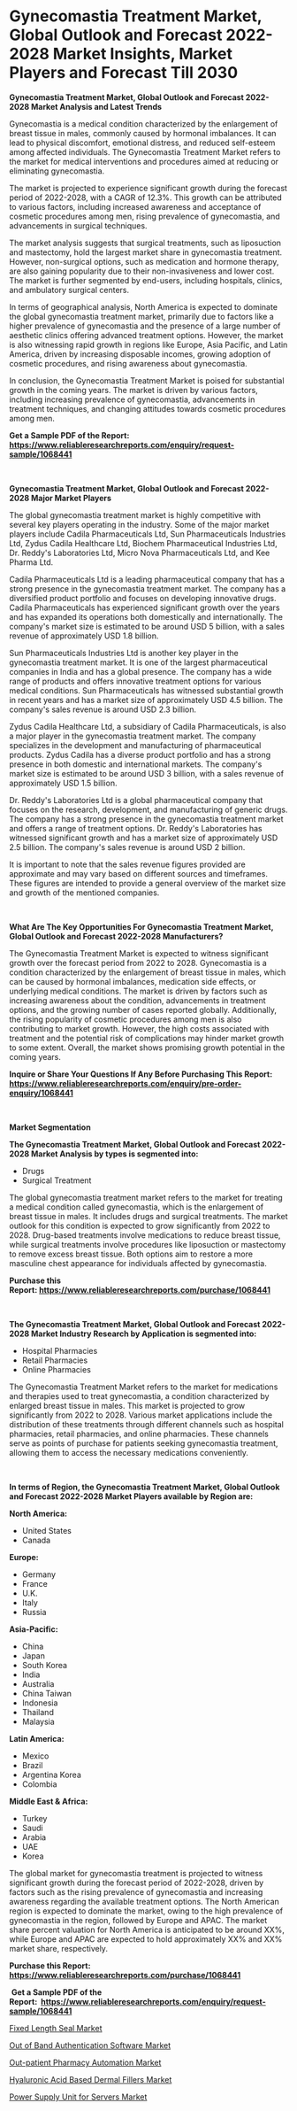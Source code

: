 <p><h1>Gynecomastia Treatment Market, Global Outlook and Forecast 2022-2028 Market Insights, Market Players and Forecast Till 2030</h1></p><p><strong>Gynecomastia Treatment Market, Global Outlook and Forecast 2022-2028 Market Analysis and Latest Trends</strong></p>
<p><p>Gynecomastia is a medical condition characterized by the enlargement of breast tissue in males, commonly caused by hormonal imbalances. It can lead to physical discomfort, emotional distress, and reduced self-esteem among affected individuals. The Gynecomastia Treatment Market refers to the market for medical interventions and procedures aimed at reducing or eliminating gynecomastia.</p><p>The market is projected to experience significant growth during the forecast period of 2022-2028, with a CAGR of 12.3%. This growth can be attributed to various factors, including increased awareness and acceptance of cosmetic procedures among men, rising prevalence of gynecomastia, and advancements in surgical techniques.</p><p>The market analysis suggests that surgical treatments, such as liposuction and mastectomy, hold the largest market share in gynecomastia treatment. However, non-surgical options, such as medication and hormone therapy, are also gaining popularity due to their non-invasiveness and lower cost. The market is further segmented by end-users, including hospitals, clinics, and ambulatory surgical centers.</p><p>In terms of geographical analysis, North America is expected to dominate the global gynecomastia treatment market, primarily due to factors like a higher prevalence of gynecomastia and the presence of a large number of aesthetic clinics offering advanced treatment options. However, the market is also witnessing rapid growth in regions like Europe, Asia Pacific, and Latin America, driven by increasing disposable incomes, growing adoption of cosmetic procedures, and rising awareness about gynecomastia.</p><p>In conclusion, the Gynecomastia Treatment Market is poised for substantial growth in the coming years. The market is driven by various factors, including increasing prevalence of gynecomastia, advancements in treatment techniques, and changing attitudes towards cosmetic procedures among men.</p></p>
<p><strong>Get a Sample PDF of the Report:&nbsp; <a href="https://www.reliableresearchreports.com/enquiry/request-sample/1068441">https://www.reliableresearchreports.com/enquiry/request-sample/1068441</a></strong></p>
<p>&nbsp;</p>
<p><strong>Gynecomastia Treatment Market, Global Outlook and Forecast 2022-2028 Major Market Players</strong></p>
<p><p>The global gynecomastia treatment market is highly competitive with several key players operating in the industry. Some of the major market players include Cadila Pharmaceuticals Ltd, Sun Pharmaceuticals Industries Ltd, Zydus Cadila Healthcare Ltd, Biochem Pharmaceutical Industries Ltd, Dr. Reddy's Laboratories Ltd, Micro Nova Pharmaceuticals Ltd, and Kee Pharma Ltd.</p><p>Cadila Pharmaceuticals Ltd is a leading pharmaceutical company that has a strong presence in the gynecomastia treatment market. The company has a diversified product portfolio and focuses on developing innovative drugs. Cadila Pharmaceuticals has experienced significant growth over the years and has expanded its operations both domestically and internationally. The company's market size is estimated to be around USD 5 billion, with a sales revenue of approximately USD 1.8 billion.</p><p>Sun Pharmaceuticals Industries Ltd is another key player in the gynecomastia treatment market. It is one of the largest pharmaceutical companies in India and has a global presence. The company has a wide range of products and offers innovative treatment options for various medical conditions. Sun Pharmaceuticals has witnessed substantial growth in recent years and has a market size of approximately USD 4.5 billion. The company's sales revenue is around USD 2.3 billion.</p><p>Zydus Cadila Healthcare Ltd, a subsidiary of Cadila Pharmaceuticals, is also a major player in the gynecomastia treatment market. The company specializes in the development and manufacturing of pharmaceutical products. Zydus Cadila has a diverse product portfolio and has a strong presence in both domestic and international markets. The company's market size is estimated to be around USD 3 billion, with a sales revenue of approximately USD 1.5 billion.</p><p>Dr. Reddy's Laboratories Ltd is a global pharmaceutical company that focuses on the research, development, and manufacturing of generic drugs. The company has a strong presence in the gynecomastia treatment market and offers a range of treatment options. Dr. Reddy's Laboratories has witnessed significant growth and has a market size of approximately USD 2.5 billion. The company's sales revenue is around USD 2 billion.</p><p>It is important to note that the sales revenue figures provided are approximate and may vary based on different sources and timeframes. These figures are intended to provide a general overview of the market size and growth of the mentioned companies.</p></p>
<p>&nbsp;</p>
<p><strong>What Are The Key Opportunities For Gynecomastia Treatment Market, Global Outlook and Forecast 2022-2028 Manufacturers?</strong></p>
<p><p>The Gynecomastia Treatment Market is expected to witness significant growth over the forecast period from 2022 to 2028. Gynecomastia is a condition characterized by the enlargement of breast tissue in males, which can be caused by hormonal imbalances, medication side effects, or underlying medical conditions. The market is driven by factors such as increasing awareness about the condition, advancements in treatment options, and the growing number of cases reported globally. Additionally, the rising popularity of cosmetic procedures among men is also contributing to market growth. However, the high costs associated with treatment and the potential risk of complications may hinder market growth to some extent. Overall, the market shows promising growth potential in the coming years.</p></p>
<p><strong>Inquire or Share Your Questions If Any Before Purchasing This Report: <a href="https://www.reliableresearchreports.com/enquiry/pre-order-enquiry/1068441">https://www.reliableresearchreports.com/enquiry/pre-order-enquiry/1068441</a></strong></p>
<p>&nbsp;</p>
<p><strong>Market Segmentation</strong></p>
<p><strong>The Gynecomastia Treatment Market, Global Outlook and Forecast 2022-2028 Market Analysis by types is segmented into:</strong></p>
<p><ul><li>Drugs</li><li>Surgical Treatment</li></ul></p>
<p><p>The global gynecomastia treatment market refers to the market for treating a medical condition called gynecomastia, which is the enlargement of breast tissue in males. It includes drugs and surgical treatments. The market outlook for this condition is expected to grow significantly from 2022 to 2028. Drug-based treatments involve medications to reduce breast tissue, while surgical treatments involve procedures like liposuction or mastectomy to remove excess breast tissue. Both options aim to restore a more masculine chest appearance for individuals affected by gynecomastia.</p></p>
<p><strong>Purchase this Report:&nbsp;<a href="https://www.reliableresearchreports.com/purchase/1068441">https://www.reliableresearchreports.com/purchase/1068441</a></strong></p>
<p>&nbsp;</p>
<p><strong>The Gynecomastia Treatment Market, Global Outlook and Forecast 2022-2028 Market Industry Research by Application is segmented into:</strong></p>
<p><ul><li>Hospital Pharmacies</li><li>Retail Pharmacies</li><li>Online Pharmacies</li></ul></p>
<p><p>The Gynecomastia Treatment Market refers to the market for medications and therapies used to treat gynecomastia, a condition characterized by enlarged breast tissue in males. This market is projected to grow significantly from 2022 to 2028. Various market applications include the distribution of these treatments through different channels such as hospital pharmacies, retail pharmacies, and online pharmacies. These channels serve as points of purchase for patients seeking gynecomastia treatment, allowing them to access the necessary medications conveniently.</p></p>
<p>&nbsp;</p>
<p><strong>In terms of Region, the Gynecomastia Treatment Market, Global Outlook and Forecast 2022-2028 Market Players available by Region are:</strong></p>
<p>
    <p> <strong> North America: </strong>
        <ul>
            <li>United States</li>
            <li>Canada</li>
        </ul>
        </p> 
    <p> <strong> Europe: </strong>
        <ul>
            <li>Germany</li>
            <li>France</li>
            <li>U.K.</li>
            <li>Italy</li>
            <li>Russia</li>
        </ul>
        </p> 
    <p> <strong> Asia-Pacific: </strong>
        <ul>
            <li>China</li>
            <li>Japan</li>
            <li>South Korea</li>
            <li>India</li>
            <li>Australia</li>
            <li>China Taiwan</li>
            <li>Indonesia</li>
            <li>Thailand</li>
            <li>Malaysia</li>
        </ul>
        </p> 
    <p> <strong> Latin America: </strong>
        <ul>
            <li>Mexico</li>
            <li>Brazil</li>
            <li>Argentina Korea</li>
            <li>Colombia</li>
        </ul>
        </p> 
    <p> <strong> Middle East & Africa: </strong>
        <ul>
            <li>Turkey</li>
            <li>Saudi</li>
            <li>Arabia</li>
            <li>UAE</li>
            <li>Korea</li>
        </ul>
    </p>
    </p>
<p><p>The global market for gynecomastia treatment is projected to witness significant growth during the forecast period of 2022-2028, driven by factors such as the rising prevalence of gynecomastia and increasing awareness regarding the available treatment options. The North American region is expected to dominate the market, owing to the high prevalence of gynecomastia in the region, followed by Europe and APAC. The market share percent valuation for North America is anticipated to be around XX%, while Europe and APAC are expected to hold approximately XX% and XX% market share, respectively.</p></p>
<p><strong>Purchase this Report: <a href="https://www.reliableresearchreports.com/purchase/1068441">https://www.reliableresearchreports.com/purchase/1068441</a></strong></p>
<p>&nbsp;<strong>Get a Sample PDF of the Report:&nbsp;&nbsp;<a href="https://www.reliableresearchreports.com/enquiry/request-sample/1068441">https://www.reliableresearchreports.com/enquiry/request-sample/1068441</a></strong></p>
<p><strong></strong></p>
<p><p><a href="https://www.linkedin.com/pulse/fixed-length-seal-market-research-report-provides-thorough-r3dje/">Fixed Length Seal Market</a></p><p><a href="https://issuu.com/reportprime-2/docs/out-of-band-authentication-software-market-size-20?fr=xKAE9_zU1NQ">Out of Band Authentication Software Market</a></p><p><a href="https://issuu.com/reportprime-2/docs/out-patient-pharmacy-automation-market-size-2030.p?fr=xKAE9_zU1NQ">Out-patient Pharmacy Automation Market</a></p><p><a href="https://medium.com/@josephweaver29/hyaluronic-acid-based-dermal-fillers-market-size-growth-forecast-2023-2030-b5efd8bcf2d4">Hyaluronic Acid Based Dermal Fillers Market</a></p><p><a href="https://www.reportprime.com/power-supply-unit-for-servers-r7570">Power Supply Unit for Servers Market</a></p></p>